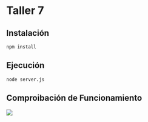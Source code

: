 # Taller 7

## Instalación 

`npm install`

## Ejecución

`node server.js`

## Comproibación de Funcionamiento

![](/PruebaAPIMockaroo.gif)
